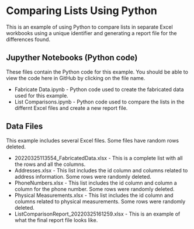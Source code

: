# Comparing Lists Using Python

This is an example of using Python to compare lists in separate Excel workbooks using a unique identifier and generating a report file for the differences found.

## Jupyther Notebooks (Python code)

These files contain the Python code for this example. You should be able to view the code here in GitHub by clicking on the file name.

* Fabricate Data.ipynb - Python code used to create the fabricated data used for this example.
* List Comparisons.ipynb - Python code used to compare the lists in the differnt Excel files and create a new report file.

## Data Files

This example includes several Excel files. Some files have random rows deleted.

* 20220325113554_FabricatedData.xlsx - This is a complete list with all the rows and all the columns.
* Addresses.xlsx - This list includes the id column and columns related to address information. Some rows were randomly deleted.
* PhoneNumbers.xlsx - This list includes the id column and column a column for the phone number. Some rows were randomly deleted.
* Physical Measurements.xlsx - This list includes the id column and columns related to physical measurements. Some rows were randomly deleted.
* ListComparisonReport_20220325161259.xlsx - This is an example of what the final report file looks like.
